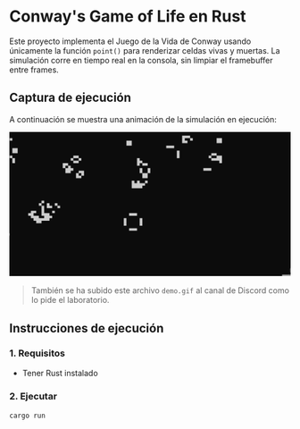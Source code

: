 # Conway's Game of Life en Rust 

Este proyecto implementa el Juego de la Vida de Conway usando únicamente la función `point()` para renderizar celdas vivas y muertas. La simulación corre en tiempo real en la consola, sin limpiar el framebuffer entre frames.

## Captura de ejecución

A continuación se muestra una animación de la simulación en ejecución:

![Demo](demo.gif)

> También se ha subido este archivo `demo.gif` al canal de Discord como lo pide el laboratorio.

## Instrucciones de ejecución

### 1. Requisitos

- Tener Rust instalado

### 2. Ejecutar

```bash
cargo run
